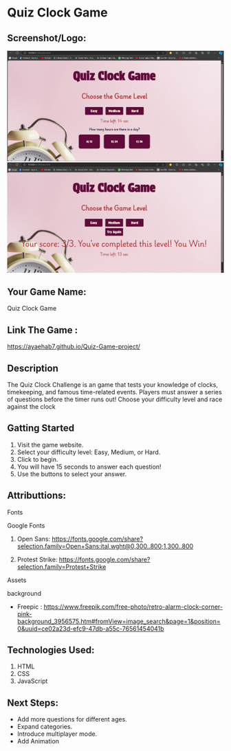 #  Quiz Clock Game
## Screenshot/Logo:
![alt Text](</assets/Capture1.PNG>)
![alt Text](</assets/Capture2.PNG>)

## Your Game Name:
Quiz Clock Game

## Link The Game :
https://ayaehab7.github.io/Quiz-Game-project/

## Description
The Quiz Clock Challenge is an game that tests your knowledge of clocks, timekeeping, and famous time-related events. Players must answer a series of questions before the timer runs out! Choose your difficulty level and race against the clock

## Gatting Started
1. Visit the game website.
2. Select your difficulty level: Easy, Medium, or Hard.
3. Click to begin.
4. You will have 15 seconds to answer each question!
5. Use the buttons to select your answer. 

## Attributtions:
Fonts

Google Fonts 
1. Open Sans: https://fonts.google.com/share?selection.family=Open+Sans:ital,wght@0,300..800;1,300..800

2. Protest Strike: https://fonts.google.com/share?selection.family=Protest+Strike

Assets  

background 
- Freepic : https://www.freepik.com/free-photo/retro-alarm-clock-corner-pink-background_3956575.htm#fromView=image_search&page=1&position=0&uuid=ce02a23d-efc9-47db-a55c-76561454041b

## Technologies Used:
1. HTML
2. CSS
3. JavaScript

## Next Steps:

- Add more questions for different ages.
- Expand categories.
- Introduce multiplayer mode.
- Add Animation 